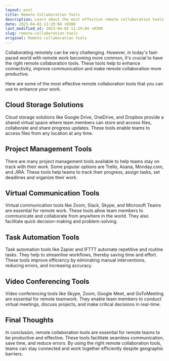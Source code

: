 ```yaml
---
layout: post
title: Remote Collaboration Tools
description: Learn about the most effective remote collaboration tools to make your work easier and more productive.
date: 2023-04-02 11:29:04 +0300
last_modified_at: 2023-04-02 11:29:04 +0300
slug: remote-collaboration-tools
original: Remote collaboration tools
---
```


Collaborating remotely can be very challenging. However, in today's fast-paced world with remote work becoming more common, it's crucial to have the right remote collaboration tools. These tools help to enhance connectivity, improve communication and make remote collaboration more productive. 

Here are some of the most effective remote collaboration tools that you can use to enhance your work.

## Cloud Storage Solutions 

Cloud storage solutions like Google Drive, OneDrive, and Dropbox provide a shared virtual space where team members can store and access files, collaborate and share progress updates. These tools enable teams to access files from any location at any time. 

## Project Management Tools 

There are many project management tools available to help teams stay on track with their work. Some popular options are Trello, Asana, Monday.com, and JIRA. These tools help teams to track their progress, assign tasks, set deadlines and organize their work. 

## Virtual Communication Tools 

Virtual communication tools like Zoom, Slack, Skype, and Microsoft Teams are essential for remote work. These tools allow team members to communicate and collaborate from anywhere in the world. They also facilitate quick decision-making and problem-solving. 

## Task Automation Tools 

Task automation tools like Zapier and IFTTT automate repetitive and routine tasks. They help to streamline workflows, thereby saving time and effort. These tools improve efficiency by eliminating manual interventions, reducing errors, and increasing accuracy. 

## Video Conferencing Tools 

Video conferencing tools like Skype, Zoom, Google Meet, and GoToMeeting are essential for remote teamwork. They enable team members to conduct virtual meetings, discuss projects, and make critical decisions in real-time. 

## Final Thoughts 

In conclusion, remote collaboration tools are essential for remote teams to be productive and effective. These tools facilitate seamless communication, save time, and reduce errors. By using the right remote collaboration tools, teams can stay connected and work together efficiently despite geographic barriers.
